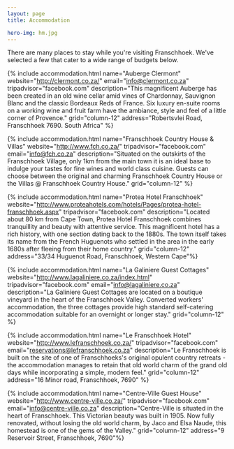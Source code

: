 ```yaml
---
layout: page
title: Accommodation

hero-img: hm.jpg
---
```


There are many places to stay while you're visiting Franschhoek. We've selected a few that cater to a wide range of budgets below.

{% include accommodation.html name="Auberge Clermont" website="http://clermont.co.za/" email="info@clermont.co.za" tripadvisor="facebook.com" description="This magnificent Auberge has been created in an old wine cellar amid vines of Chardonnay, Sauvignon Blanc and the classic Bordeaux Reds of France. Six luxury en-suite rooms on a working wine and fruit farm have the ambiance, style and feel of a little corner of Provence." grid="column-12" address="Robertsvlei Road, Franschhoek 7690. South Africa" %}

{% include accommodation.html name="Franschhoek Country House &amp; Villas" website="http://www.fch.co.za/" tripadvisor="facebook.com" email="info@fch.co.za" description="Situated on the outskirts of the Franschhoek Village, only 1km from the main town it is an ideal base to indulge your tastes for fine wines and world class cuisine. Guests can choose between the original and charming Franschhoek Country House or the Villas @ Franschhoek Country House." grid="column-12" %}

{% include accommodation.html name="Protea Hotel Franschhoek" website="http://www.proteahotels.com/hotels/Pages/protea-hotel-franschhoek.aspx" tripadvisor="facebook.com" description="Located about 80 km from Cape Town, Protea Hotel Franschhoek combines tranquillity and beauty with attentive service. This magnificent hotel has a rich history, with one section dating back to the 1880s. The town itself takes its name from the French Huguenots who settled in the area in the early 1680s after fleeing from their home country." grid="column-12" address="33/34 Huguenot Road, Franschhoek, Western Cape"%}

{% include accommodation.html name="La Galiniere Guest Cottages" website="http://www.lagaliniere.co.za/index.html" tripadvisor="facebook.com" email="info@lagaliniere.co.za" description="La Galiniere Guest Cottages are located on a boutique vineyard in the heart of the Franschhoek Valley. Converted workers' accommodation, the three cottages provide high standard self-catering accommodation suitable for an overnight or longer stay." grid="column-12" %}

{% include accommodation.html name="Le Franschhoek Hotel" website="http://www.lefranschhoek.co.za/" tripadvisor="facebook.com" email="reservations@lefranschhoek.co.za" description="Le Franschhoek is built on the site of one of Franschhoeks's original opulent country retreats - the accommodation manages to retain that old world charm of the grand old days while incorporating a simple, modern feel." grid="column-12" address="16 Minor road, Franschhoek, 7690" %}

{% include accommodation.html name="Centre-Ville Guest House" website="http://www.centre-ville.co.za/" tripadvisor="facebook.com" email="info@centre-ville.co.za" description="Centre-Ville is situated in the heart of Franschhoek. This Victorian beauty was built in 1905. Now fully renovated, without losing the old world charm, by Jaco and Elsa Naude, this homestead is one of the gems of the Valley." grid="column-12" address="9 Reservoir Street, Franschhoek, 7690"%}